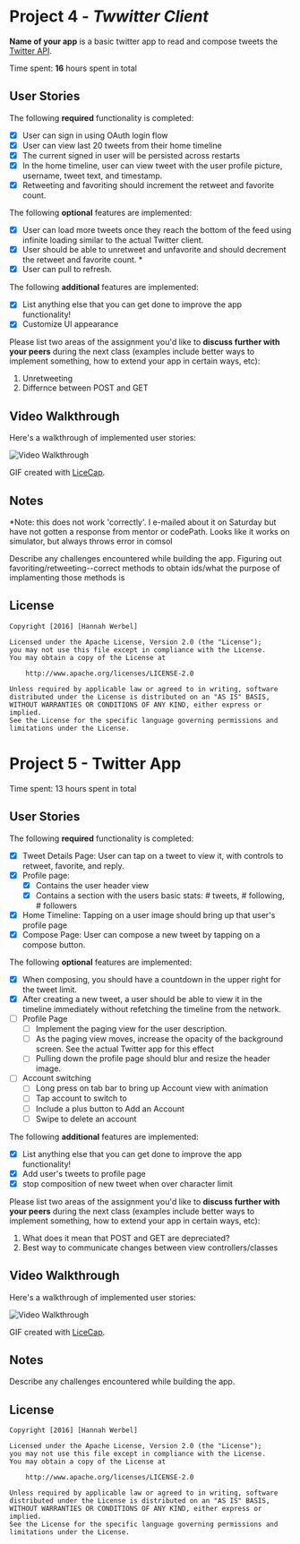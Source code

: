 # Project 4 - *Twwitter Client*

**Name of your app** is a basic twitter app to read and compose tweets the [Twitter API](https://apps.twitter.com/).

Time spent: **16** hours spent in total

## User Stories

The following **required** functionality is completed:

- [x] User can sign in using OAuth login flow
- [x] User can view last 20 tweets from their home timeline
- [x] The current signed in user will be persisted across restarts
- [x] In the home timeline, user can view tweet with the user profile picture, username, tweet text, and timestamp.
- [x] Retweeting and favoriting should increment the retweet and favorite count.

The following **optional** features are implemented:

- [x] User can load more tweets once they reach the bottom of the feed using infinite loading similar to the actual Twitter client.
- [x] User should be able to unretweet and unfavorite and should decrement the retweet and favorite count. *
- [x] User can pull to refresh.

The following **additional** features are implemented:

- [x] List anything else that you can get done to improve the app functionality!
- [x] Customize UI appearance 

Please list two areas of the assignment you'd like to **discuss further with your peers** during the next class (examples include better ways to implement something, how to extend your app in certain ways, etc):

1. Unretweeting 
2. Differnce between POST and GET

## Video Walkthrough 

Here's a walkthrough of implemented user stories:

<img src='http://i.imgur.com/UAZmzhx.gif' title='Video Walkthrough' width='' alt='Video Walkthrough' />

GIF created with [LiceCap](http://www.cockos.com/licecap/).

## Notes
*Note: this does not work 'correctly'. I e-mailed about it on Saturday but have not gotten a response from mentor or codePath. Looks like it works on simulator, but always throws error in comsol

Describe any challenges encountered while building the app.
Figuring out favoriting/retweeting--correct methods to obtain ids/what the purpose of implamenting those methods is 
## License

    Copyright [2016] [Hannah Werbel]

    Licensed under the Apache License, Version 2.0 (the "License");
    you may not use this file except in compliance with the License.
    You may obtain a copy of the License at

        http://www.apache.org/licenses/LICENSE-2.0

    Unless required by applicable law or agreed to in writing, software
    distributed under the License is distributed on an "AS IS" BASIS,
    WITHOUT WARRANTIES OR CONDITIONS OF ANY KIND, either express or implied.
    See the License for the specific language governing permissions and
    limitations under the License.

# Project 5 - Twitter App

Time spent: 13 hours spent in total

## User Stories

The following **required** functionality is completed:

- [x] Tweet Details Page: User can tap on a tweet to view it, with controls to retweet, favorite, and reply.
- [x] Profile page:
   - [x] Contains the user header view
   - [x] Contains a section with the users basic stats: # tweets, # following, # followers
- [x] Home Timeline: Tapping on a user image should bring up that user's profile page
- [x] Compose Page: User can compose a new tweet by tapping on a compose button.

The following **optional** features are implemented:

- [x] When composing, you should have a countdown in the upper right for the tweet limit.
- [x] After creating a new tweet, a user should be able to view it in the timeline immediately without refetching the timeline from the network.
- [ ] Profile Page
   - [ ] Implement the paging view for the user description.
   - [ ] As the paging view moves, increase the opacity of the background screen. See the actual Twitter app for this effect
   - [ ] Pulling down the profile page should blur and resize the header image.
- [ ] Account switching
   - [ ] Long press on tab bar to bring up Account view with animation
   - [ ] Tap account to switch to
   - [ ] Include a plus button to Add an Account
   - [ ] Swipe to delete an account

The following **additional** features are implemented:

- [x] List anything else that you can get done to improve the app functionality!
- [x] Add user's tweets to profile page
- [x] stop composition of new tweet when over character limit

Please list two areas of the assignment you'd like to **discuss further with your peers** during the next class (examples include better ways to implement something, how to extend your app in certain ways, etc):

1. What does it mean that POST and GET are depreciated? 
2. Best way to communicate changes between view controllers/classes

## Video Walkthrough 

Here's a walkthrough of implemented user stories:

<img src='http://i.imgur.com/VDq7dLI.gif' title='Video Walkthrough' width='' alt='Video Walkthrough' />

GIF created with [LiceCap](http://www.cockos.com/licecap/).

## Notes

Describe any challenges encountered while building the app.

## License

    Copyright [2016] [Hannah Werbel]

    Licensed under the Apache License, Version 2.0 (the "License");
    you may not use this file except in compliance with the License.
    You may obtain a copy of the License at

        http://www.apache.org/licenses/LICENSE-2.0

    Unless required by applicable law or agreed to in writing, software
    distributed under the License is distributed on an "AS IS" BASIS,
    WITHOUT WARRANTIES OR CONDITIONS OF ANY KIND, either express or implied.
    See the License for the specific language governing permissions and
    limitations under the License.
